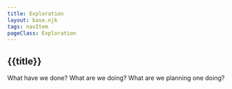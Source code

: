 ```yaml
---
title: Exploration
layout: base.njk
tags: navItem
pageClass: Exploration
---
```

## {{title}}

What have we done?
What are we doing?
What are we planning one doing?
